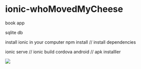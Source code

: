 # ionic-whoMovedMyCheese
book app

sqlite db

install ionic in your computer
npm install // install dependencies

ionic serve // 
ionic build cordova android // apk installler

<img src="https://deliodev.com/wp-content/uploads/2021/01/cover.png">

